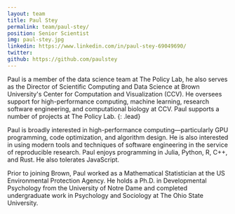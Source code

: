```yaml
---
layout: team
title: Paul Stey
permalink: team/paul-stey/
position: Senior Scientist
img: paul-stey.jpg
linkedin: https://www.linkedin.com/in/paul-stey-69049690/
twitter:
github: https://github.com/paulstey
---
```


Paul is a member of the data science team at The Policy Lab, he also serves as the Director of Scientific Computing and Data Science at Brown University's Center for Computation and Visualization (CCV). He oversees support for high-performance computing, machine learning, research software engineering, and computational biology at CCV. Paul supports a number of projects at The Policy Lab.
{: .lead}

Paul is broadly interested in high-performance computing—particularly GPU programming, code optimization, and algorithm design. He is also interested in using modern tools and techniques of software engineering in the service of reproducible research. Paul enjoys programming in Julia, Python, R, C++, and Rust. He also tolerates JavaScript.

Prior to joining Brown, Paul worked as a Mathematical Statistician at the US Environmental Protection Agency. He holds a Ph.D. in Developmental Psychology from the University of Notre Dame and completed undergraduate work in Psychology and Sociology at The Ohio State University.
